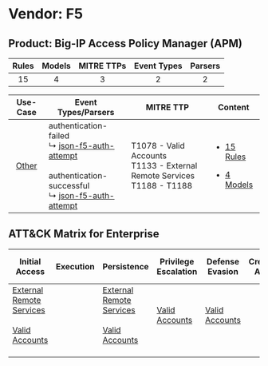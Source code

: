 Vendor: F5
==========
Product: Big-IP Access Policy Manager (APM)
-------------------------------------------
| Rules | Models | MITRE TTPs | Event Types | Parsers |
|:-----:|:------:|:----------:|:-----------:|:-------:|
|  15   |   4    |     3      |      2      |    2    |

|                Use-Case                | Event Types/Parsers                                                                                                                                                                                                  | MITRE TTP                                                                       | Content                                                                                                                 |
|:--------------------------------------:| -------------------------------------------------------------------------------------------------------------------------------------------------------------------------------------------------------------------- | ------------------------------------------------------------------------------- | ----------------------------------------------------------------------------------------------------------------------- |
| [Other](../../../UseCases/uc_other.md) |  authentication-failed<br> ↳ [json-f5-auth-attempt](Parsers/parserContent_json-f5-auth-attempt.md)<br><br> authentication-successful<br> ↳ [json-f5-auth-attempt](Parsers/parserContent_json-f5-auth-attempt.md)<br> | T1078 - Valid Accounts<br>T1133 - External Remote Services<br>T1188 - T1188<br> | [<ul><li>15 Rules</li></ul><ul><li>4 Models</li></ul>](Rules_Models/r_m_f5_big-ip_access_policy_manager_(apm)_Other.md) |

ATT&CK Matrix for Enterprise
----------------------------
| Initial Access                                                                                                                                   | Execution | Persistence                                                                                                                                      | Privilege Escalation                                                | Defense Evasion                                                     | Credential Access | Discovery | Lateral Movement | Collection | Command and Control | Exfiltration | Impact |
| ------------------------------------------------------------------------------------------------------------------------------------------------ | --------- | ------------------------------------------------------------------------------------------------------------------------------------------------ | ------------------------------------------------------------------- | ------------------------------------------------------------------- | ----------------- | --------- | ---------------- | ---------- | ------------------- | ------------ | ------ |
| [External Remote Services](https://attack.mitre.org/techniques/T1133)<br><br>[Valid Accounts](https://attack.mitre.org/techniques/T1078)<br><br> |           | [External Remote Services](https://attack.mitre.org/techniques/T1133)<br><br>[Valid Accounts](https://attack.mitre.org/techniques/T1078)<br><br> | [Valid Accounts](https://attack.mitre.org/techniques/T1078)<br><br> | [Valid Accounts](https://attack.mitre.org/techniques/T1078)<br><br> |                   |           |                  |            |                     |              |        |